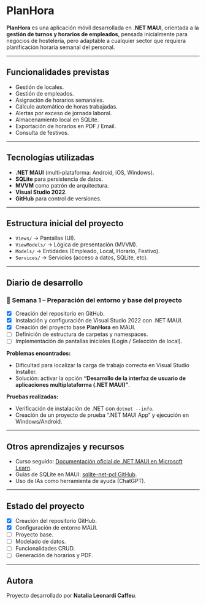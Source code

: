# PlanHora

**PlanHora** es una aplicación móvil desarrollada en **.NET MAUI**, orientada a la **gestión de turnos y horarios de empleados**, pensada inicialmente para negocios de hostelería, pero adaptable a cualquier sector que requiera planificación horaria semanal del personal.  

---

## Funcionalidades previstas

- Gestión de locales.  
- Gestión de empleados.  
- Asignación de horarios semanales.  
- Cálculo automático de horas trabajadas.  
- Alertas por exceso de jornada laboral.  
- Almacenamiento local en SQLite.  
- Exportación de horarios en PDF / Email.  
- Consulta de festivos.  

---

## Tecnologías utilizadas

- **.NET MAUI** (multi-plataforma: Android, iOS, Windows).  
- **SQLite** para persistencia de datos.  
- **MVVM** como patrón de arquitectura.  
- **Visual Studio 2022**.  
- **GitHub** para control de versiones.  

---

## Estructura inicial del proyecto

- `Views/` → Pantallas (UI).  
- `ViewModels/` → Lógica de presentación (MVVM).  
- `Models/` → Entidades (Empleado, Local, Horario, Festivo).  
- `Services/` → Servicios (acceso a datos, SQLite, etc).  

---

## Diario de desarrollo

### 🔹 Semana 1 – Preparación del entorno y base del proyecto
- [x] Creación del repositorio en GitHub.  
- [x] Instalación y configuración de Visual Studio 2022 con .NET MAUI.  
- [x] Creación del proyecto base **PlanHora** en MAUI.  
- [ ] Definición de estructura de carpetas y namespaces.  
- [ ] Implementación de pantallas iniciales (Login / Selección de local).  

**Problemas encontrados:**  
- Dificultad para localizar la carga de trabajo correcta en Visual Studio Installer.  
- Solución: activar la opción **“Desarrollo de la interfaz de usuario de aplicaciones multiplataforma (.NET MAUI)”**.  

**Pruebas realizadas:**  
- Verificación de instalación de .NET con `dotnet --info`.  
- Creación de un proyecto de prueba “.NET MAUI App” y ejecución en Windows/Android.  

---

## Otros aprendizajes y recursos

- Curso seguido: [Documentación oficial de .NET MAUI en Microsoft Learn](https://learn.microsoft.com/es-es/dotnet/maui/).  
- Guías de SQLite en MAUI: [sqlite-net-pcl GitHub](https://github.com/praeclarum/sqlite-net). 
- Uso de IAs como herramienta de ayuda (ChatGPT).
---

## Estado del proyecto

- [x] Creación del repositorio GitHub.  
- [x] Configuración de entorno MAUI.  
- [ ] Proyecto base.  
- [ ] Modelado de datos.  
- [ ] Funcionalidades CRUD.  
- [ ] Generación de horarios y PDF.  

---

## Autora

Proyecto desarrollado por **Natalia Leonardi Caffeu**.  
